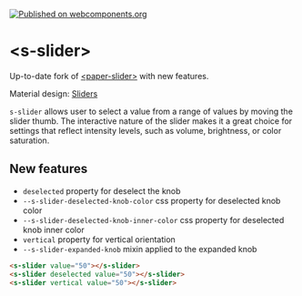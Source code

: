 [![Published on webcomponents.org][webcomponents-image]][webcomponents-url]

# \<s-slider\>

Up-to-date fork of [\<paper-slider\>](https://github.com/PolymerElements/paper-slider) with new features.

Material design: [Sliders](https://www.google.com/design/spec/components/sliders.html)

`s-slider` allows user to select a value from a range of values by
moving the slider thumb.  The interactive nature of the slider makes it a
great choice for settings that reflect intensity levels, such as volume,
brightness, or color saturation.

## New features

- `deselected` property for deselect the knob
 - `--s-slider-deselected-knob-color` css property for deselected knob color
 - `--s-slider-deselected-knob-inner-color` css property for deselected knob inner color
- `vertical` property for vertical orientation
- `--s-slider-expanded-knob` mixin applied to the expanded knob

<!---
```
<custom-element-demo>
  <template>
    <script src="../webcomponentsjs/webcomponents-lite.js"></script>
    <link rel="import" href="s-slider.html">
    <next-code-block></next-code-block>
  </template>
</custom-element-demo>
```
-->
```html
<s-slider value="50"></s-slider>
<s-slider deselected value="50"></s-slider>
<s-slider vertical value="50"></s-slider>
```

[webcomponents-image]: https://img.shields.io/badge/webcomponents.org-published-blue.svg
[webcomponents-url]: https://beta.webcomponents.org/element/StartPolymer/s-slider
